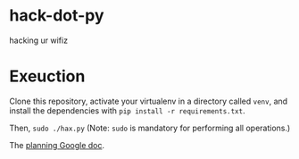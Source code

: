 # hack-dot-py

hacking ur wifiz

Exeuction
=========

Clone this repository, activate your virtualenv in a directory called `venv`, and install the dependencies with `pip install -r requirements.txt`.

Then, `sudo ./hax.py` (Note: `sudo` is mandatory for performing all operations.)

The [planning Google doc](https://docs.google.com/document/d/1ZrCUYp0LBVkJim3dPs9TiJVY5LvWG7gMyFTWSPY9EIY/edit?ts=58efc3d4).

